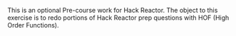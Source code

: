 This is an optional Pre-course work for Hack Reactor.
The object to this exercise is to redo portions of Hack Reactor prep questions with HOF (High Order Functions).
